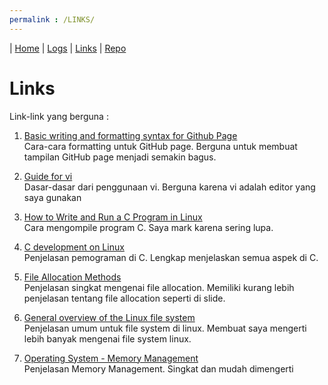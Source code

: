 ```yaml
---
permalink : /LINKS/
---
```

| [Home](index.md) | [Logs](TXT/mylog.txt) | [Links](.) | [Repo](https://github.com/EzraPsh/os212)

# Links
Link-link yang berguna :

1. [Basic writing and formatting syntax for Github Page](https://docs.github.com/en/github/writing-on-github/getting-started-with-writing-and-formatting-on-github/basic-writing-and-formatting-syntax)<br>
  Cara-cara formatting untuk GitHub page. Berguna untuk membuat tampilan GitHub page menjadi semakin bagus.

2. [Guide for vi](https://www.cs.colostate.edu/helpdocs/vi.html)<br>
  Dasar-dasar dari penggunaan vi. Berguna karena vi adalah editor yang saya gunakan
 
3. [How to Write and Run a C Program in Linux](https://vitux.com/how-to-write-and-run-a-c-program-in-linux/)<br>
  Cara mengompile program C. Saya mark karena sering lupa.
  
4. [C development on Linux](https://linuxconfig.org/c-development-on-linux-introduction-i)<br>
  Penjelasan pemograman di C. Lengkap menjelaskan semua aspek di C.

5. [File Allocation Methods](https://www.geeksforgeeks.org/file-allocation-methods/)<br>
  Penjelasan singkat mengenai file allocation. Memiliki kurang lebih penjelasan tentang file allocation seperti di slide.

6. [General overview of the Linux file system](https://tldp.org/LDP/intro-linux/html/sect_03_01.html)<br>
  Penjelasan umum untuk file system di linux. Membuat saya mengerti lebih banyak mengenai file system linux.

7. [Operating System - Memory Management](https://www.tutorialspoint.com/operating_system/os_memory_management.htm)<br>
  Penjelasan Memory Management. Singkat dan mudah dimengerti
